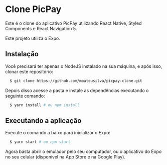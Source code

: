 # Clone PicPay

Este é o clone do aplicativo PicPay utilizando React Native, Styled Components e React Navigation 5.

Este projeto utiliza o Expo.

## Instalação

Você precisará ter apenas o NodeJS instalado na sua máquina, e após isso, clonar este repositório:
```sh
  $ git clone https://github.com/maateusilva/picpay-clone.git
```
Depois disso acesse a pasta e instale as dependências executando o seguinte comando:
```sh
  $ yarn install # ou npm install
```

## Executando a aplicação

Execute o comando a baixo para inicializar o Expo:
```sh
  $ yarn start # ou npm start
```

Agora basta abrir o emulador pelo seu computador, ou o aplicativo do Expo no seu celular (disponível na App Store e na Google Play).
